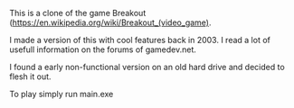 This is a clone of the game Breakout (https://en.wikipedia.org/wiki/Breakout_(video_game).  

I made a version of this with cool features back in 2003. I read a lot of usefull information on the forums of gamedev.net.

I found a early non-functional version on an old hard drive and decided to flesh it out.

To play simply run main.exe
